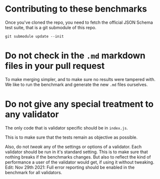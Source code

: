 # Contributing to these benchmarks

Once you've cloned the repo, you need to fetch the official JSON Schema test suite, that is a git submodule of this
repo.
```shell
git submodule update --init
```

# Do not check in the `.md` markdown files in your pull request
To make merging simpler, and to make sure no results were tampered with. We like to run the benchmark and generate the
new `.md` files ourselves.

# Do not give any special treatment to any validator
The only code that is validator specific should be in `index.js`.

This is to make sure that the tests remain as objective as possible.

Also, do not *tweak* any of the settings or options of a validator. Each validator should be run in it's standard
setting. This is to make sure that nothing breaks if the benchmarks changes. But also to reflect the kind of
performance a user of the validator would get, if using it without tweaking.
Edit: Nov 29th 2021: Full error reporting should be enabled in the benchmark for all validators.